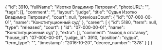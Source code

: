 {
    "id": 3910,
    "fullName": "Изотко Владимир Петрович",
    "photoURL": "",
    "tags": [],
    "comment": "",
    "layout": "judge",
    "title": "Судья Изотко Владимир Петрович",
    "court": null,
    "previousCourt": {
        "id": "07-000-00-01",
        "name": "Конституционный суд"
    },
    "career": [
        {
            "id": 5180,
            "term": null,
            "type": "released",
            "court": {
                "id": "07-000-00-01",
                "name": "Конституционный суд"
            },
            "extra": [],
            "comment": "выход в отставку",
            "house_id": "07-000-00-01",
            "judge_id": 3910,
            "position": "судья",
            "term_type": "",
            "timestamp": "2016-10-20",
            "decree_number": "378"
        }
    ]
}